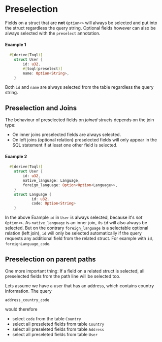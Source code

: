 
# Preselection
Fields on a struct that are **not** `Option<>` will always be selected and put into the struct regardless the query string. 
Optional fields however can also be always selected with the `preselect` annotation.

#### Example 1
```rust
  #[derive(Toql)]
	struct User {
		id: u32,
		#[toql(preselect)]
		name: Option<String>,
	}
```

Both `id` and `name` are always selected from the table regardless the query string.


## Preselection and Joins
The behaviour of preselected fields on _joined_ structs depends on the join type:
- On inner joins preselected fields are always selected.
- On left joins (optional relation) preselected fields will only appear in the SQL statement if at least one other field is selected.

#### Example 2
```rust
  #[derive(Toql)]
	struct User {
		id: u32,
		native_language: Language,
		foreign_language: Option<Option<Language>>,
	}
	struct Language {
			id: u32,
			code: Option<String>
	}
```

In the above Example `id` in `User` is always selected, because it's _not_ `Option<>`. 
As `native_language` is an inner join, its `id` will also always be selected.
But on the contrary `foreign_language` is a selectable optional relation (left join), `id` will only be selected automatically if the query requests any additional field from the related struct. For example with `id, foreignLanguage_code`.

## Preselection on parent paths
One more important thing: If a field on a related struct is selected, all preselected fields from the path line will be selected too.

Lets assume we have a user that has an address, which contains country information. The query 

```toql 
address_country_code
``` 

would therefore
- select `code` from the table `Country`
- select all preseleted fields from table `Country`
- select all preseleted fields from table `Address`
- select all preseleted fields from table `User`









